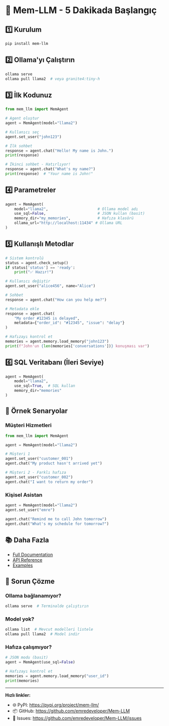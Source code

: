 # 🚀 Mem-LLM - 5 Dakikada Başlangıç

## 1️⃣ Kurulum

```bash
pip install mem-llm
```

## 2️⃣ Ollama'yı Çalıştırın

```bash
ollama serve
ollama pull llama2  # veya granite4:tiny-h
```

## 3️⃣ İlk Kodunuz

```python
from mem_llm import MemAgent

# Agent oluştur
agent = MemAgent(model="llama2")

# Kullanıcı seç
agent.set_user("john123")

# İlk sohbet
response = agent.chat("Hello! My name is John.")
print(response)

# İkinci sohbet - Hatırlıyor!
response = agent.chat("What's my name?")
print(response)  # "Your name is John!"
```

## 4️⃣ Parametreler

```python
agent = MemAgent(
    model="llama2",                      # Ollama model adı
    use_sql=False,                       # JSON kullan (basit)
    memory_dir="my_memories",            # Hafıza klasörü
    ollama_url="http://localhost:11434" # Ollama URL
)
```

## 5️⃣ Kullanışlı Metodlar

```python
# Sistem kontrolü
status = agent.check_setup()
if status['status'] == 'ready':
    print("✅ Hazır!")

# Kullanıcı değiştir
agent.set_user("alice456", name="Alice")

# Sohbet
response = agent.chat("How can you help me?")

# Metadata ekle
response = agent.chat(
    "My order #12345 is delayed",
    metadata={"order_id": "#12345", "issue": "delay"}
)

# Hafızayı kontrol et
memories = agent.memory.load_memory("john123")
print(f"John'un {len(memories['conversations'])} konuşması var")
```

## 6️⃣ SQL Veritabanı (İleri Seviye)

```python
agent = MemAgent(
    model="llama2",
    use_sql=True,  # SQL kullan
    memory_dir="memories"
)
```

## 🎯 Örnek Senaryolar

### Müşteri Hizmetleri

```python
from mem_llm import MemAgent

agent = MemAgent(model="llama2")

# Müşteri 1
agent.set_user("customer_001")
agent.chat("My product hasn't arrived yet")

# Müşteri 2 - Farklı hafıza
agent.set_user("customer_002")
agent.chat("I want to return my order")
```

### Kişisel Asistan

```python
agent = MemAgent(model="llama2")
agent.set_user("emre")

agent.chat("Remind me to call John tomorrow")
agent.chat("What's my schedule for tomorrow?")
```

## 📚 Daha Fazla

- [Full Documentation](./README.md)
- [API Reference](./docs/CONFIG_GUIDE.md)
- [Examples](./examples/)

## 🐛 Sorun Çözme

### Ollama bağlanamıyor?
```bash
ollama serve  # Terminalde çalıştırın
```

### Model yok?
```bash
ollama list  # Mevcut modelleri listele
ollama pull llama2  # Model indir
```

### Hafıza çalışmıyor?
```python
# JSON modu (basit)
agent = MemAgent(use_sql=False)

# Hafızayı kontrol et
memories = agent.memory.load_memory("user_id")
print(memories)
```

---

**Hızlı linkler:**
- 🌐 PyPI: https://pypi.org/project/mem-llm/
- 📦 GitHub: https://github.com/emredeveloper/Mem-LLM
- 🐛 Issues: https://github.com/emredeveloper/Mem-LLM/issues

